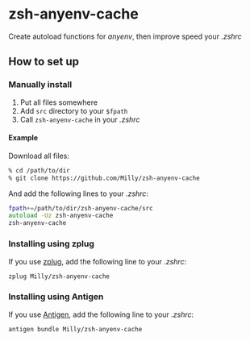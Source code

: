 # zsh-anyenv-cache

Create autoload functions for *anyenv*, then improve speed your *.zshrc*

## How to set up

### Manually install

1. Put all files somewhere
2. Add `src` directory to your `$fpath`
3. Call `zsh-anyenv-cache` in your *.zshrc*

#### Example

Download all files:

```zsh
% cd /path/to/dir
% git clone https://github.com/Milly/zsh-anyenv-cache
```

And add the following lines to your *.zshrc*:

```zsh
fpath+=/path/to/dir/zsh-anyenv-cache/src
autoload -Uz zsh-anyenv-cache
zsh-anyenv-cache
```

### Installing using zplug
If you use [zplug](https://github.com/zplug/zplug), add the following
line to your *.zshrc*:

```zsh
zplug Milly/zsh-anyenv-cache
```

### Installing using Antigen
If you use [Antigen](https://github.com/zsh-users/antigen), add the following
line to your *.zshrc*:

```zsh
antigen bundle Milly/zsh-anyenv-cache
```
